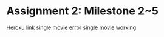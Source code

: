 # Assignment 2: Milestone 2~5
[Heroku link](https://comp-3512-w22-team-6.herokuapp.com/)
[single movie error](https://comp-3512-w22-team-6.herokuapp.com/single-movie.php?id=1)
[single movie working](https://comp-3512-w22-team-6.herokuapp.com/single-movie.php?id=2)
